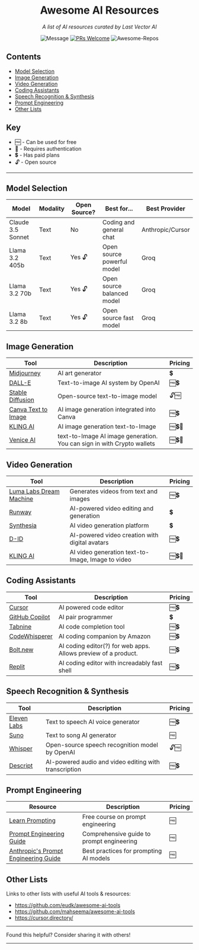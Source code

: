 <div align="center">

# Awesome AI Resources

_A list of AI resources curated by Last Vector AI_

![Message](https://img.shields.io/badge/I%20%E2%9D%A4%20-OpenSource-%23ff0055) [![PRs Welcome](https://img.shields.io/badge/PRs-welcome-brightgreen.svg?style=flat-square)](http://makeapullrequest.com)
![Awesome-Repos](https://img.shields.io/badge/Awesome--repos-%23ff0055)

</div>

## Contents

- [Model Selection](#model-selection)
- [Image Generation](#image-generation)
- [Video Generation](#video-generation)
- [Coding Assistants](#coding-assistants)
- [Speech Recognition & Synthesis](#speech-recognition--synthesis)
- [Prompt Engineering](#prompt-engineering)
- [Other Lists](#other-lists)

## Key

- 🆓 - Can be used for free
- 🔐 - Requires authentication
- 💲 - Has paid plans
- 🔓 - Open source

---

## Model Selection

| Model | Modality | Open Source? | Best for... | Best Provider |
|-------|----------|--------------|-------------|---------------|
| Claude 3.5 Sonnet | Text | No | Coding and general chat | Anthropic/Cursor |
| Llama 3.2 405b | Text | Yes 🔓 | Open source powerful model | Groq |
| Llama 3.2 70b | Text | Yes 🔓 | Open source balanced model | Groq |
| Llama 3.2 8b | Text | Yes 🔓 | Open source fast model | Groq |

## Image Generation

| Tool | Description | Pricing |
|------|-------------|---------|
| [Midjourney](https://www.midjourney.com/) | AI art generator | 💲 |
| [DALL-E](https://openai.com/dall-e-2/) | Text-to-image AI system by OpenAI | 🆓💲 |
| [Stable Diffusion](https://stability.ai/stable-diffusion) | Open-source text-to-image model | 🔓🆓 |
| [Canva Text to Image](https://www.canva.com/your-apps/text-to-image) | AI image generation integrated into Canva | 🆓💲 |
| [KLING AI](https://klingai.com/text-to-image/new) | AI image generation text-to-Image | 🆓💲🔐 |
| [Venice AI](https://venice.ai/) | text-to-Image AI image generation. You can sign in with Crypto wallets | 🆓💲🔐 |


## Video Generation

| Tool | Description | Pricing |
|------|-------------|---------|
| [Luma Labs Dream Machine](https://lumalabs.ai/dream-machine) | Generates videos from text and images | 🆓💲 |
| [Runway](https://runwayml.com/) | AI-powered video editing and generation | 💲 |
| [Synthesia](https://www.synthesia.io/) | AI video generation platform | 💲 |
| [D-ID](https://www.d-id.com/) | AI-powered video creation with digital avatars | 🆓💲 |
| [KLING AI](https://klingai.com/text-to-video/new) | AI video generation text-to-Image, Image to video | 🆓💲🔐 |

## Coding Assistants

| Tool | Description | Pricing |
|------|-------------|---------|
| [Cursor](https://www.cursor.com/) | AI powered code editor | 🆓💲 |
| [GitHub Copilot](https://github.com/features/copilot) | AI pair programmer | 💲 |
| [Tabnine](https://www.tabnine.com/) | AI code completion tool | 🆓💲 |
| [CodeWhisperer](https://aws.amazon.com/codewhisperer/) | AI coding companion by Amazon | 🆓💲 |
| [Bolt.new](http://bolt.ai/chat) | AI coding editor(?) for web apps. Allows preview of a product.  | 🆓💲 |
| [Replit](https://replit.com/) | AI coding editor with increadably fast shell | 🆓💲 |

## Speech Recognition & Synthesis

| Tool | Description | Pricing |
|------|-------------|---------|
| [Eleven Labs](https://elevenlabs.io/) | Text to speech AI voice generator | 🆓💲 |
| [Suno](https://suno.com/) | Text to song AI generator | 🆓 |
| [Whisper](https://github.com/openai/whisper) | Open-source speech recognition model by OpenAI | 🔓🆓 |
| [Descript](https://www.descript.com/) | AI-powered audio and video editing with transcription | 🆓💲 |

## Prompt Engineering

| Resource | Description | Pricing |
|----------|-------------|---------|
| [Learn Prompting](https://learnprompting.org/) | Free course on prompt engineering | 🆓 |
| [Prompt Engineering Guide](https://www.promptingguide.ai/) | Comprehensive guide to prompt engineering | 🆓 |
| [Anthropic's Prompt Engineering Guide](https://www.anthropic.com/index/prompting-guide) | Best practices for prompting AI models | 🆓 |

## Other Lists

Links to other lists with useful AI tools & resources:

- https://github.com/eudk/awesome-ai-tools
- https://github.com/mahseema/awesome-ai-tools
- https://cursor.directory/

---

Found this helpful? Consider sharing it with others!

---